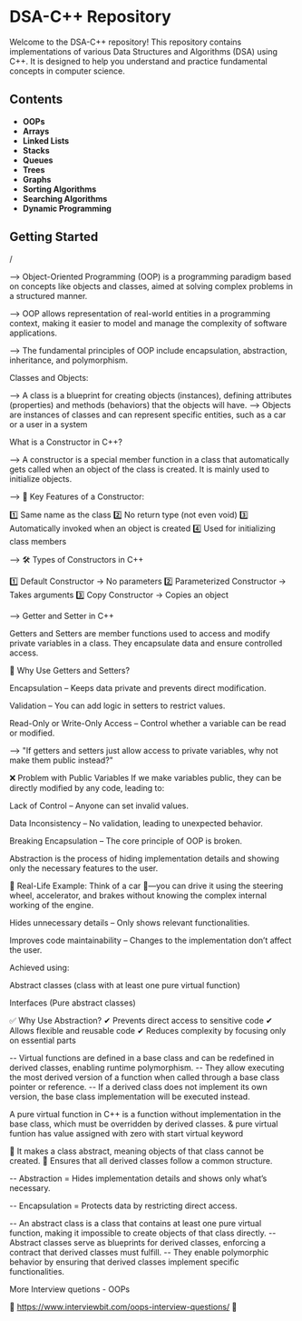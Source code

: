 # DSA-C++ Repository

Welcome to the DSA-C++ repository! This repository contains implementations of various Data Structures and Algorithms (DSA) using C++. It is designed to help you understand and practice fundamental concepts in computer science.

## Contents

- **OOPs**
- **Arrays**
- **Linked Lists**
- **Stacks**
- **Queues**
- **Trees**
- **Graphs**
- **Sorting Algorithms**
- **Searching Algorithms**
- **Dynamic Programming**

## Getting Started

<!-- OOps -->/

--> Object-Oriented Programming (OOP) is a programming paradigm based on concepts like objects and classes, aimed at solving complex problems in a structured manner.

--> OOP allows representation of real-world entities in a programming context, making it easier to model and manage the complexity of software applications.

--> The fundamental principles of OOP include encapsulation, abstraction, inheritance, and polymorphism.

Classes and Objects:

--> A class is a blueprint for creating objects (instances), defining attributes (properties) and methods (behaviors) that the objects will have.
--> Objects are instances of classes and can represent specific entities, such as a car or a user in a system

What is a Constructor in C++?

--> A constructor is a special member function in a class that automatically gets called when an object of the class is created. It is mainly used to initialize objects.

--> 🔹 Key Features of a Constructor:

1️⃣ Same name as the class
2️⃣ No return type (not even void)
3️⃣ Automatically invoked when an object is created
4️⃣ Used for initializing class members

--> 🛠 Types of Constructors in C++

1️⃣ Default Constructor → No parameters
2️⃣ Parameterized Constructor → Takes arguments
3️⃣ Copy Constructor → Copies an object

--> Getter and Setter in C++

Getters and Setters are member functions used to access and modify private variables in a class.
They encapsulate data and ensure controlled access.

📌 Why Use Getters and Setters?

Encapsulation – Keeps data private and prevents direct modification.

Validation – You can add logic in setters to restrict values.

Read-Only or Write-Only Access – Control whether a variable can be read or modified.

--> "If getters and setters just allow access to private variables, why not make them public instead?"

❌ Problem with Public Variables
If we make variables public, they can be directly modified by any code, leading to:

Lack of Control – Anyone can set invalid values.

Data Inconsistency – No validation, leading to unexpected behavior.

Breaking Encapsulation – The core principle of OOP is broken.

<!--  📌 Abstraction in C++ (Simple Definition) -->

Abstraction is the process of hiding implementation details and showing only the necessary features to the user.

🔹 Real-Life Example:
Think of a car 🚗—you can drive it using the steering wheel, accelerator, and brakes without knowing the complex internal working of the engine.

<!-- 📌 Key Points About Abstraction -->

Hides unnecessary details – Only shows relevant functionalities.

Improves code maintainability – Changes to the implementation don’t affect the user.

Achieved using:

Abstract classes (class with at least one pure virtual function)

Interfaces (Pure abstract classes)

✅ Why Use Abstraction?
✔ Prevents direct access to sensitive code
✔ Allows flexible and reusable code
✔ Reduces complexity by focusing only on essential parts

<!-- === > Virtual Functions  -->

-- Virtual functions are defined in a base class and can be redefined in derived classes, enabling runtime polymorphism.
-- They allow executing the most derived version of a function when called through a base class pointer or reference.
-- If a derived class does not implement its own version, the base class implementation will be executed instead.

<!-- ===> 📌 Pure Virtual Function (Simple Definition) -->

A pure virtual function in C++ is a function without implementation in the base class, which must be overridden by derived classes. & pure virtual funtion has value assigned with zero with start virtual keyword

🔹 It makes a class abstract, meaning objects of that class cannot be created.
🔹 Ensures that all derived classes follow a common structure.

-- Abstraction = Hides implementation details and shows only what’s necessary.

-- Encapsulation = Protects data by restricting direct access.

<!-- Abstract Classes -->

-- An abstract class is a class that contains at least one pure virtual function, making it impossible to create objects of that class directly.
-- Abstract classes serve as blueprints for derived classes, enforcing a contract that derived classes must fulfill.
-- They enable polymorphic behavior by ensuring that derived classes implement specific functionalities.

<!--

 A derived class is a class that inherits properties and behavior from another class, called the base class. It allows code reuse and extensibility in object-oriented programming.

 -->

More Interview quetions - OOPs

📌 https://www.interviewbit.com/oops-interview-questions/ 📌
